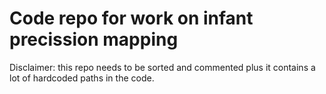 # Code repo for work on infant precission mapping

Disclaimer: this repo needs to be sorted and commented plus it contains a lot of hardcoded paths in the code. 
